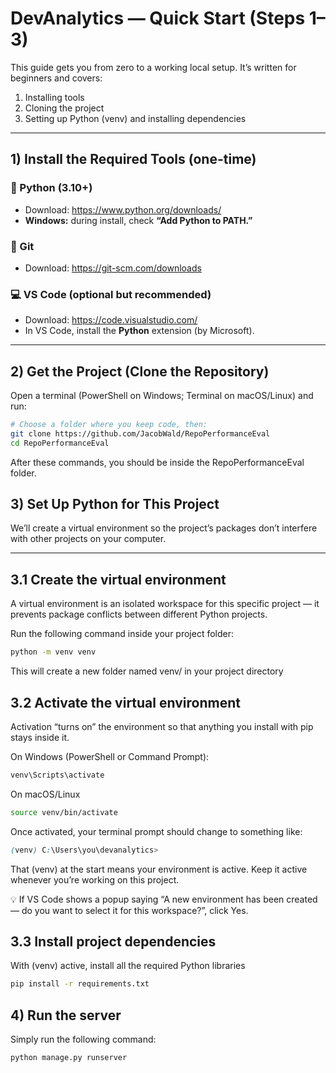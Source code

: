 # DevAnalytics — Quick Start (Steps 1–3)

This guide gets you from zero to a working local setup. It’s written for beginners and covers:
1) Installing tools  
2) Cloning the project  
3) Setting up Python (venv) and installing dependencies

---

## 1) Install the Required Tools (one-time)

### 🐍 Python (3.10+)
- Download: https://www.python.org/downloads/
- **Windows:** during install, check **“Add Python to PATH.”**

### 🔧 Git
- Download: https://git-scm.com/downloads

### 💻 VS Code (optional but recommended)
- Download: https://code.visualstudio.com/
- In VS Code, install the **Python** extension (by Microsoft).

---

## 2) Get the Project (Clone the Repository)

Open a terminal (PowerShell on Windows; Terminal on macOS/Linux) and run:

```bash
# Choose a folder where you keep code, then:
git clone https://github.com/JacobWald/RepoPerformanceEval 
cd RepoPerformanceEval
```

After these commands, you should be inside the RepoPerformanceEval folder.

## 3) Set Up Python for This Project

We’ll create a virtual environment so the project’s packages don’t interfere with other projects on your computer.

---

## 3.1 Create the virtual environment

A virtual environment is an isolated workspace for this specific 
project — it prevents package conflicts between different Python projects.

Run the following command inside your project folder:

```bash
python -m venv venv
```

This will create a new folder named venv/ in your project directory

## 3.2 Activate the virtual environment

Activation “turns on” the environment so that anything you install with pip stays inside it.

On Windows (PowerShell or Command Prompt):

```bash
venv\Scripts\activate
```

On macOS/Linux

```bash
source venv/bin/activate
```

Once activated, your terminal prompt should change to something like:

```scss
(venv) C:\Users\you\devanalytics>
```

That (venv) at the start means your environment is active.
Keep it active whenever you’re working on this project.

💡 If VS Code shows a popup saying
“A new environment has been created — do you want to select it for this workspace?”,
click Yes.

## 3.3 Install project dependencies

With (venv) active, install all the required Python libraries

```bash
pip install -r requirements.txt
```

## 4) Run the server

Simply run the following command:

```bash
python manage.py runserver
```
